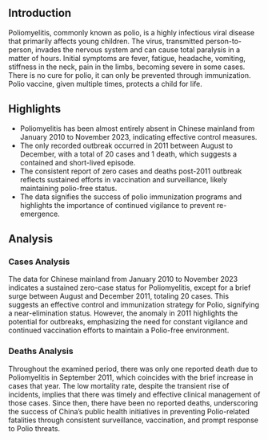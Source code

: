 ## Introduction

Poliomyelitis, commonly known as polio, is a highly infectious viral disease that primarily affects young children. The virus, transmitted person-to-person, invades the nervous system and can cause total paralysis in a matter of hours. Initial symptoms are fever, fatigue, headache, vomiting, stiffness in the neck, pain in the limbs, becoming severe in some cases. There is no cure for polio, it can only be prevented through immunization. Polio vaccine, given multiple times, protects a child for life.
## Highlights

- Poliomyelitis has been almost entirely absent in Chinese mainland from January 2010 to November 2023, indicating effective control measures. <br/>
- The only recorded outbreak occurred in 2011 between August to December, with a total of 20 cases and 1 death, which suggests a contained and short-lived episode. <br/>
- The consistent report of zero cases and deaths post-2011 outbreak reflects sustained efforts in vaccination and surveillance, likely maintaining polio-free status. <br/>
- The data signifies the success of polio immunization programs and highlights the importance of continued vigilance to prevent re-emergence. <br/>
## Analysis

### Cases Analysis
The data for Chinese mainland from January 2010 to November 2023 indicates a sustained zero-case status for Poliomyelitis, except for a brief surge between August and December 2011, totaling 20 cases. This suggests an effective control and immunization strategy for Polio, signifying a near-elimination status. However, the anomaly in 2011 highlights the potential for outbreaks, emphasizing the need for constant vigilance and continued vaccination efforts to maintain a Polio-free environment.

### Deaths Analysis
Throughout the examined period, there was only one reported death due to Poliomyelitis in September 2011, which coincides with the brief increase in cases that year. The low mortality rate, despite the transient rise of incidents, implies that there was timely and effective clinical management of those cases. Since then, there have been no reported deaths, underscoring the success of China’s public health initiatives in preventing Polio-related fatalities through consistent surveillance, vaccination, and prompt response to Polio threats.
